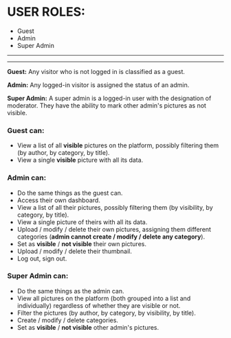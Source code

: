 # USER ROLES:
* Guest
* Admin
* Super Admin
---
---

**Guest:**
Any visitor who is not logged in is classified as a guest.

**Admin:**
Any logged-in visitor is assigned the status of an admin.

**Super Admin:**
A super admin is a logged-in user with the designation of moderator. They have the ability to mark other admin's pictures as not visible.

### Guest can:
- View a list of all **visible** pictures on the platform, possibly filtering them (by author, by category, by title).
- View a single **visible** picture with all its data.

### Admin can:
- Do the same things as the guest can.
- Access their own dashboard.
- View a list of all their pictures, possibly filtering them (by visibility, by category, by title).
- View a single picture of theirs with all its data.
- Upload / modify / delete their own pictures, assigning them different categories (**admin cannot create / modify / delete any category**).
- Set as **visible** / **not visible** their own pictures.
- Upload / modify / delete their thumbnail.
- Log out, sign out.

### Super Admin can:
- Do the same things as the admin can.
- View all pictures on the platform (both grouped into a list and individually) regardless of whether they are visible or not.
- Filter the pictures (by author, by category, by visibility, by title).
- Create / modify / delete categories.
- Set as **visible** / **not visible** other admin's pictures.
